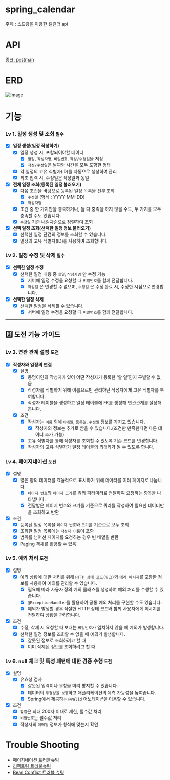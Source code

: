 # spring_calendar

주제 : 스프링을 이용한 캘린더 api

# API
[링크: postman](https://documenter.getpostman.com/view/18429295/2sAY4xAMVN)
# ERD
![image](https://github.com/user-attachments/assets/b7b044cf-019c-4e63-9a28-37ddb222f53e)

# 기능
### Lv 1. 일정 생성 및 조회  `필수`

- [x]  **일정 생성(일정 작성하기)**
    - [x]  일정 생성 시, 포함되어야할 데이터
        - [x]  `할일`, `작성자명`, `비밀번호`, `작성/수정일`을 저장
        - [x]  `작성/수정일`은 날짜와 시간을 모두 포함한 형태
    - [x]  각 일정의 고유 식별자(ID)를 자동으로 생성하여 관리
    - [x]  최초 입력 시, 수정일은 작성일과 동일
- [x]  **전체 일정 조회(등록된 일정 불러오기)**
    - [x]  다음 조건을 바탕으로 등록된 일정 목록을 전부 조회
        - [x]  `수정일` (형식 : YYYY-MM-DD)
        - [x]  `작성자명`
    - [x]  조건 중 한 가지만을 충족하거나, 둘 다 충족을 하지 않을 수도, 두 가지를 모두 충족할 수도 있습니다.
    - [x]  `수정일` 기준 내림차순으로 정렬하여 조회
- [x]  **선택 일정 조회(선택한 일정 정보 불러오기)**
    - [x]  선택한 일정 단건의 정보를 조회할 수 있습니다.
    - [x]  일정의 고유 식별자(ID)를 사용하여 조회합니다.

### Lv 2. 일정 수정 및 삭제  `필수`

- [x]  **선택한 일정 수정**
    - [x]  선택한 일정 내용 중 `할일`, `작성자명` 만 수정 가능
        - [x]  서버에 일정 수정을 요청할 때 `비밀번호`를 함께 전달합니다.
        - [x]  `작성일` 은 변경할 수 없으며, `수정일` 은 수정 완료 시, 수정한 시점으로 변경합니다.
- [x]  **선택한 일정 삭제**
    - [x]  선택한 일정을 삭제할 수 있습니다.
        - [x]  서버에 일정 수정을 요청할 때 `비밀번호`를 함께 전달합니다.

---

## 3️⃣ 도전 기능 가이드

### Lv 3. 연관 관계 설정  `도전`

- [x]  **작성자와 일정의 연결**
    - [x]  설명
        - [x]  동명이인의 작성자가 있어 어떤 작성자가 등록한 ‘할 일’인지 구별할 수 없음
        - [x]  작성자를 식별하기 위해 이름으로만 관리하던 작성자에게 고유 식별자를 부여합니다.
        - [x]  작성자 테이블을 생성하고 일정 테이블에 FK를 생성해 연관관계를 설정해 봅니다.
    - [x]  조건
        - [x]  작성자는 `이름` 외에 `이메일`, `등록일`, `수정일` 정보를 가지고 있습니다.
            - [x]  작성자의 정보는 추가로 받을 수 있습니다.(조건만 만족한다면 다른 데이터 추가 가능)
        - [x]  고유 식별자를 통해 작성자를 조회할 수 있도록 기존 코드를 변경합니다.
        - [x]  작성자의 고유 식별자가 일정 테이블의 외래키가 될 수 있도록 합니다.

### Lv 4. 페이지네이션  `도전`

- [x]  설명
    - [x]  많은 양의 데이터를 효율적으로 표시하기 위해 데이터를 여러 페이지로 나눕니다.
        - [x]  `페이지 번호`와 `페이지 크기`를 쿼리 파라미터로 전달하여 요청하는 항목을 나타냅니다.
        - [x]  전달받은 페이지 번호와 크기를 기준으로 쿼리를 작성하여 필요한 데이터만을 조회하고 반환
- [x]  조건
    - [x]  등록된 일정 목록을 `페이지 번호`와 `크기`를 기준으로 모두 조회
    - [x]  조회한 일정 목록에는 `작성자 이름`이 포함
    - [x]  범위를 넘어선 페이지를 요청하는 경우 빈 배열을 반환
    - [x]  Paging 객체를 활용할 수 있음

### Lv 5. 예외 처리  `도전`

- [x]  설명
    - [x]  예외 상황에 대한 처리를 위해 [`HTTP 상태 코드(링크)`](https://developer.mozilla.org/ko/docs/Web/HTTP/Status)와 `에러 메시지`를 포함한 정보를 사용하여 예외를 관리할 수 있습니다.
        - [x]  필요에 따라 사용자 정의 예외 클래스를 생성하여 예외 처리를 수행할 수 있습니다.
        - [x]  `@ExceptionHandler`를 활용하여 공통 예외 처리를 구현할 수도 있습니다.
        - [x]  예외가 발생할 경우 적절한 HTTP 상태 코드와 함께 사용자에게 메시지를 전달하여 상황을 관리합니다.
- [x]  조건
    - [x]  수정, 삭제 시 요청할 때 보내는 `비밀번호`가 일치하지 않을 때 예외가 발생합니다.
    - [x]  선택한 일정 정보를 조회할 수 없을 때 예외가 발생합니다.
        - [x]  잘못된 정보로 조회하려고 할 때
        - [x]  이미 삭제된 정보를 조회하려고 할 때

### Lv 6. null 체크 및 특정 패턴에 대한 검증 수행  `도전`

- [x]  설명
    - [x]  유효성 검사
        - [x]  잘못된 입력이나 요청을 미리 방지할 수 있습니다.
        - [x]  데이터의 `무결성을 보장`하고 애플리케이션의 예측 가능성을 높여줍니다.
        - [x]  Spring에서 제공하는 `@Valid` 어노테이션을 이용할 수 있습니다.
- [x]  조건
    - [x]  `할일`은 최대 200자 이내로 제한, 필수값 처리
    - [x]  `비밀번호`는 필수값 처리
    - [x]  작성자의 `이메일` 정보가 형식에 맞는지 확인

# Trouble Shooting
- [페이지네이션 트러블슈팅](https://velog.io/@alsqja2626/Trouble-Shooting-Spring-JDBC-%ED%8E%98%EC%9D%B4%EC%A7%80%EB%84%A4%EC%9D%B4%EC%85%98)
- [리팩토링 트러불슈팅](https://velog.io/@alsqja2626/Trouble-Shooting-%ED%9A%A8%EC%9C%A8%EA%B3%BC-%EA%B0%80%EB%8F%85%EC%84%B1%EC%9D%84-%EC%9C%84%ED%95%9C-%EB%A6%AC%ED%8E%99%ED%86%A0%EB%A7%81)
- [Bean Conflict 트러블 슈팅](https://velog.io/@alsqja2626/TroubleShooting-ConflictingBeanDefinitionException-%EB%AC%B8%EC%A0%9C-%ED%95%B4%EA%B2%B0)
